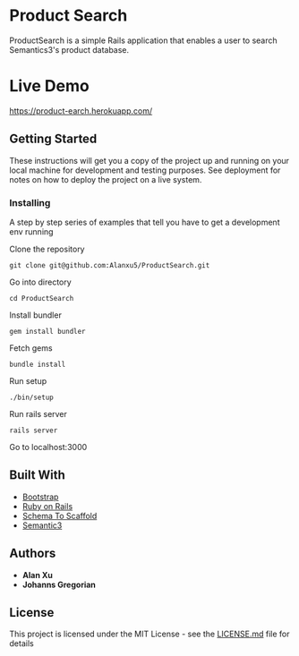 # Product Search

ProductSearch is a simple Rails application that enables a user to search Semantics3's product database.

# Live Demo

https://product-earch.herokuapp.com/

## Getting Started

These instructions will get you a copy of the project up and running on your local machine for development and testing purposes. See deployment for notes on how to deploy the project on a live system.

### Installing

A step by step series of examples that tell you have to get a development env running

Clone the repository

```
git clone git@github.com:Alanxu5/ProductSearch.git
```

Go into directory

```
cd ProductSearch
```

Install bundler

```
gem install bundler
```

Fetch gems

```
bundle install
```

Run setup

```
./bin/setup
```

Run rails server

```
rails server
```

Go to localhost:3000

## Built With

* [Bootstrap](https://getbootstrap.com/)
* [Ruby on Rails](http://rubyonrails.org/)
* [Schema To Scaffold](https://github.com/frenesim/schema_to_scaffold)
* [Semantic3](https://www.semantics3.com/)

## Authors

* **Alan Xu**
* **Johanns Gregorian**

## License

This project is licensed under the MIT License - see the [LICENSE.md](LICENSE.md) file for details
